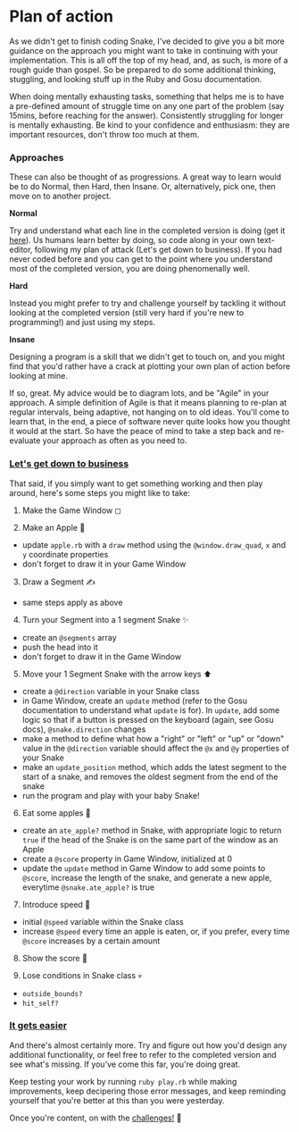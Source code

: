# Plan of action

As we didn't get to finish coding Snake, I've decided to give you a bit more guidance on the approach you might want to take in continuing with your implementation. This is all off the top of my head, and, as such, is more of a rough guide than gospel. So be prepared to do some additional thinking, stuggling, and looking stuff up in the Ruby and Gosu documentation.

When doing mentally exhausting tasks, something that helps me is to have a pre-defined amount of struggle time on any one part of the problem (say 15mins, before reaching for the answer). Consistently struggling for longer is mentally exhausting. Be kind to your confidence and enthusiasm: they are important resources, don't throw too much at them. 

### Approaches

These can also be thought of as progressions. A great way to learn would be to do Normal, then Hard, then Insane. Or, alternatively, pick one, then move on to another project. 

**Normal**

Try and understand what each line in the completed version is doing (get it [here](https://github.com/nazwhale/ruby-snake)). Us humans learn better by doing, so code along in your own text-editor, following my plan of attack (Let's get down to business). If you had never coded before and you can get to the point where you understand most of the completed version, you are doing phenomenally well.

**Hard**

Instead you might prefer to try and challenge yourself by tackling it without looking at the completed version (still very hard if you're new to programming!) and just using my steps.

**Insane**

Designing a program is a skill that we didn't get to touch on, and you might find that you'd rather have a crack at plotting your own plan of action before looking at mine.

If so, great. My advice would be to diagram lots, and be "Agile" in your approach. A simple definition of Agile is that it means planning to re-plan at regular intervals, being adaptive, not hanging on to old ideas. You'll come to learn that, in the end, a piece of software never quite looks how you thought it would at the start. So have the peace of mind to take a step back and re-evaluate your approach as often as you need to.

### [Let's get down to business](https://www.youtube.com/watch?v=ZSS5dEeMX64)

That said, if you simply want to get something working and then play around, here's some steps you might like to take:

1) Make the Game Window ◻

2) Make an Apple 🍎
- update `apple.rb` with a `draw` method using the `@window.draw_quad`, `x` and `y` coordinate properties
- don't forget to draw it in your Game Window

3) Draw a Segment ✍
- same steps apply as above

4) Turn your Segment into a 1 segment Snake ✨
- create an `@segments` array
- push the head into it
- don't forget to draw it in the Game Window

5) Move your 1 Segment Snake with the arrow keys ⬆
- create a `@direction` variable in your Snake class
- in Game Window, create an `update` method (refer to the Gosu documentation to understand what `update` is for). In `update`, add some logic so that if a button is pressed on the keyboard (again, see Gosu docs), `@snake.direction` changes
- make a method to define what how a "right" or "left" or "up" or "down" value in the `@direction` variable should affect the `@x` and `@y` properties of your Snake
- make an `update_position` method, which adds the latest segment to the start of a snake, and removes the oldest segment from the end of the snake
- run the program and play with your baby Snake!

6) Eat some apples 🍴
- create an `ate_apple?` method in Snake, with appropriate logic to return `true` if the head of the Snake is on the same part of the window as an Apple
- create a `@score` property in Game Window, initialized at 0
- update the `update` method in Game Window to add some points to `@score`, increase the length of the snake, and generate a new apple, everytime `@snake.ate_apple?` is true

7) Introduce speed 💨
- initial `@speed` variable within the Snake class
- increase `@speed` every time an apple is eaten, or, if you prefer, every time `@score` increases by a certain amount

8) Show the score 💯

9) Lose conditions in Snake class 💀
- `outside_bounds?`
- `hit_self?`

### [It gets easier](https://www.youtube.com/watch?v=R2_Mn-qRKjA)

And there's almost certainly more. Try and figure out how you'd design any additional functionality, or feel free to refer to the completed version and see what's missing. If you've come this far, you're doing great.

Keep testing your work by running `ruby play.rb` while making improvements, keep decipering those error messages, and keep reminding yourself that you're better at this than you were yesterday. 

Once you're content, on with the [challenges!](https://github.com/nazwhale/snakers-academy/blob/master/challenges.md) 🎉
